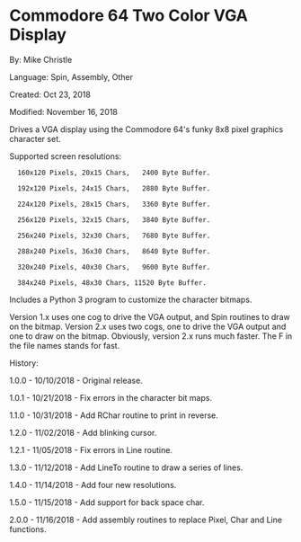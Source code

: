 # Commodore 64 Two Color VGA Display

By: Mike Christle

Language: Spin, Assembly, Other

Created: Oct 23, 2018

Modified: November 16, 2018

Drives a VGA display using the Commodore 64's funky 8x8 pixel graphics character set.

Supported screen resolutions:

      160x120 Pixels, 20x15 Chars,   2400 Byte Buffer.

      192x120 Pixels, 24x15 Chars,   2880 Byte Buffer.

      224x120 Pixels, 28x15 Chars,   3360 Byte Buffer.

      256x120 Pixels, 32x15 Chars,   3840 Byte Buffer.

      256x240 Pixels, 32x30 Chars,   7680 Byte Buffer.

      288x240 Pixels, 36x30 Chars,   8640 Byte Buffer.

      320x240 Pixels, 40x30 Chars,   9600 Byte Buffer.

      384x240 Pixels, 48x30 Chars, 11520 Byte Buffer.

Includes a Python 3 program to customize the character bitmaps.

Version 1.x uses one cog to drive the VGA output, and Spin routines to draw on the bitmap. Version 2.x uses two cogs, one to drive the VGA output and one to draw on the bitmap. Obviously, version 2.x runs much faster. The F in the file names stands for fast.

History:

 1.0.0 - 10/10/2018 - Original release.

 1.0.1 - 10/21/2018 - Fix errors in the character bit maps.

 1.1.0 - 10/31/2018 - Add RChar routine to print in reverse.

 1.2.0 - 11/02/2018 - Add blinking cursor.

 1.2.1 - 11/05/2018 - Fix errors in Line routine.

 1.3.0 - 11/12/2018 - Add LineTo routine to draw a series of lines.

 1.4.0 - 11/14/2018 - Add four new resolutions.

 1.5.0 - 11/15/2018 - Add support for back space char.

 2.0.0 - 11/16/2018 - Add assembly routines to replace Pixel, Char and Line functions.
